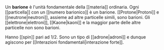 Un **barione** è l'unità fondamentale della [[materia]] ordinaria. Ogni [[particella]] con un [[numero barionico]] è un barione. [[Protone|Protoni]] e [[neutrone|neutroni]], assieme ad altre particelle simili, sono barioni. Gli [[elettrone|elettroni]], [[Kaone|kaoni]] e la maggior parte delle altre particelle non sono barioni.

Hanno [[spin]] pari ad $1/2$. Sono un tipo di [[adrone|adroni]] e dunque agiscono per [[Interazioni fondamentali|interazione forte]].